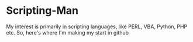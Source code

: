 # Scripting-Man
My interest is primarily in scripting languages, like PERL, VBA, Python, PHP etc.  So, here's where I'm making my start in github
